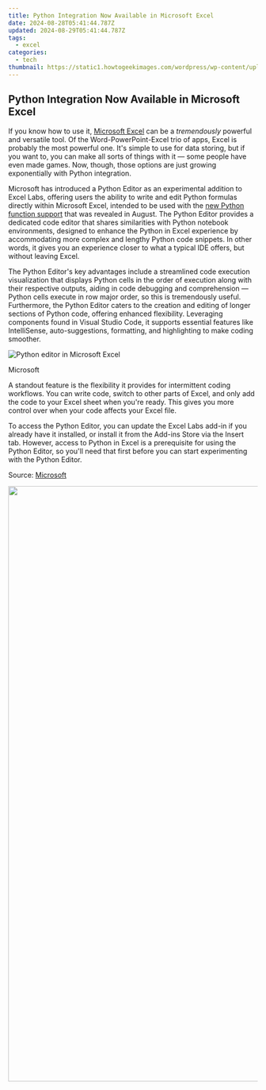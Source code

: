 ```yaml
---
title: Python Integration Now Available in Microsoft Excel
date: 2024-08-28T05:41:44.787Z
updated: 2024-08-29T05:41:44.787Z
tags:
  - excel
categories:
  - tech
thumbnail: https://static1.howtogeekimages.com/wordpress/wp-content/uploads/2023/08/microsoft-excel-logo-2.jpg
---
```


## Python Integration Now Available in Microsoft Excel

If you know how to use it, [Microsoft Excel](https://vp-tips.techidaily.com/professional-stability-essentials-for-youtube-videographers/) can be a _tremendously_ powerful and versatile tool. Of the Word-PowerPoint-Excel trio of apps, Excel is probably the most powerful one. It's simple to use for data storing, but if you want to, you can make all sorts of things with it — some people have even made games. Now, though, those options are just growing exponentially with Python integration.

 Microsoft has introduced a Python Editor as an experimental addition to Excel Labs, offering users the ability to write and edit Python formulas directly within Microsoft Excel, intended to be used with the [new Python function support](https://fox-blue.techidaily.com/updated-in-2024-the-sleep-inducing-series-analyzing-video-bedtime-stories/) that was revealed in August. The Python Editor provides a dedicated code editor that shares similarities with Python notebook environments, designed to enhance the Python in Excel experience by accommodating more complex and lengthy Python code snippets. In other words, it gives you an experience closer to what a typical IDE offers, but without leaving Excel.

 The Python Editor's key advantages include a streamlined code execution visualization that displays Python cells in the order of execution along with their respective outputs, aiding in code debugging and comprehension — Python cells execute in row major order, so this is tremendously useful. Furthermore, the Python Editor caters to the creation and editing of longer sections of Python code, offering enhanced flexibility. Leveraging components found in Visual Studio Code, it supports essential features like IntelliSense, auto-suggestions, formatting, and highlighting to make coding smoother.

![Python editor in Microsoft Excel](https://static1.howtogeekimages.com/wordpress/wp-content/uploads/2023/09/screen_1_long.png) 

Microsoft

 A standout feature is the flexibility it provides for intermittent coding workflows. You can write code, switch to other parts of Excel, and only add the code to your Excel sheet when you're ready. This gives you more control over when your code affects your Excel file.

 To access the Python Editor, you can update the Excel Labs add-in if you already have it installed, or install it from the Add-ins Store via the Insert tab. However, access to Python in Excel is a prerequisite for using the Python Editor, so you'll need that first before you can start experimenting with the Python Editor.

 Source: [Microsoft](https://techcommunity.microsoft.com/t5/excel-blog/introducing-the-python-editor-from-excel-labs/ba-p/3928986)

<ins class="adsbygoogle"
     style="display:block"
     data-ad-format="autorelaxed"
     data-ad-client="ca-pub-7571918770474297"
     data-ad-slot="1223367746"></ins>



<ins class="adsbygoogle"
     style="display:block"
     data-ad-client="ca-pub-7571918770474297"
     data-ad-slot="8358498916"
     data-ad-format="auto"
     data-full-width-responsive="true"></ins>



<!-- affiliate ads begin -->
<a href="https://ukaidot.sjv.io/c/5597632/1793233/19578" target="_top" id="1793233"><img src="//a.impactradius-go.com/display-ad/19578-1793233" border="0" alt="" width="1200" height="1200"/></a><img height="0" width="0" src="https://imp.pxf.io/i/5597632/1793233/19578" style="position:absolute;visibility:hidden;" border="0" />
<!-- affiliate ads end -->
